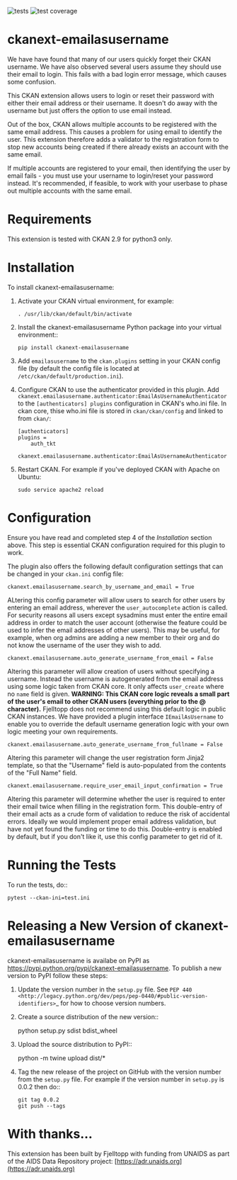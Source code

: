 ![tests](https://github.com/fjelltopp/ckanext-emailasusername/actions/workflows/test.yml/badge.svg)  ![test coverage](https://coveralls.io/repos/fjelltopp/ckanext-emailasusername/badge.svg)


# ckanext-emailasusername

We have have found that many of our users quickly forget their CKAN username.
We have also observed several users assume they should use their email to
login.  This fails with a bad login error message, which causes some confusion.

This CKAN extension allows users to login or reset their password with either
their email address or their username. It doesn't do away with the username
but just offers the option to use email instead.

Out of the box, CKAN allows multiple accounts to be registered with the same
email address.  This causes a problem for using email to identify the user.
This extension therefore adds a validator to the registration form to stop
new accounts being created if there already exists an account with the same
email.

If multiple accounts are registered to your email, then identifying the user
by email fails - you must use your username to login/reset your password
instead. It's recommended, if feasible, to work with your userbase to phase
out multiple accounts with the same email.

# Requirements
This extension is tested with CKAN 2.9 for python3 only.


# Installation

To install ckanext-emailasusername:

1. Activate your CKAN virtual environment, for example:
   ```
   . /usr/lib/ckan/default/bin/activate
   ```
   
2. Install the ckanext-emailasusername Python package into your virtual environment::
   ```
   pip install ckanext-emailasusername
   ```
   
3. Add ``emailasusername`` to the ``ckan.plugins`` setting in your CKAN
   config file (by default the config file is located at
   ``/etc/ckan/default/production.ini``).

4. Configure CKAN to use the authenticator provided in this plugin. Add
   ``ckanext.emailasusername.authenticator:EmailAsUsernameAuthenticator`` to
   the ``[authenticators] plugins`` configuration in CKAN's who.ini file. In
   ckan core, thise who.ini file is stored in ``ckan/ckan/config`` and linked
   to from ``ckan/``:
   ```
   [authenticators]
   plugins =
       auth_tkt
       ckanext.emailasusername.authenticator:EmailAsUsernameAuthenticator
   ```

5. Restart CKAN. For example if you've deployed CKAN with Apache on Ubuntu:
   ```
   sudo service apache2 reload
   ```


# Configuration


Ensure you have read and completed step 4 of the *Installation* section above.  This step is essential CKAN configuration required for this plugin to work.

The plugin also offers the following default configuration settings that can be changed in your ``ckan.ini`` config file:

    ckanext.emailasusername.search_by_username_and_email = True

ALtering this config parameter will allow users to search for other users by entering an email address, wherever the ``user_autocomplete`` action is called. For security reasons all users except sysadmins must enter the entire email address in order to match the user account (otherwise the feature could be used to infer the email addresses of other users).  This may be useful, for example, when org admins are adding a new member to their org and do not know the username of the user they wish to add.

    ckanext.emailasusername.auto_generate_username_from_email = False
    
Altering this parameter will allow creation of users without specifying a username. Instead the username is autogenerated from the email address using some logic taken from CKAN core.  It only affects `user_create` where no `name` field is given. **WARNING: This CKAN core logic reveals a small part of the user's email to other CKAN users (everything prior to the @ character).** Fjelltopp does not recommend using this default logic in public CKAN instances. We have provided a plugin interface `IEmailAsUsername` to enable you to override the default username generation logic with your own logic meeting your own requirements. 

    ckanext.emailasusername.auto_generate_username_from_fullname = False

Altering this parameter will change the user registration form Jinja2 template, so that the "Username" field is auto-populated from the contents of the "Full Name" field. 

    ckanext.emailasusername.require_user_email_input_confirmation = True
    
Altering this parameter will determine whether the user is required to enter their email twice when filling in the registration form.  This double-entry of their email acts as a crude form of validation to reduce the risk of accidental errors.  Ideally we would implement proper email address validation, but have not yet found the funding or time to do this.  Double-entry is enabled by default, but if you don't like it, use this config parameter to get rid of it. 
    

# Running the Tests

To run the tests, do::

    pytest --ckan-ini=test.ini


# Releasing a New Version of ckanext-emailasusername


ckanext-emailasusername is availabe on PyPI as https://pypi.python.org/pypi/ckanext-emailasusername.
To publish a new version to PyPI follow these steps:

1. Update the version number in the ``setup.py`` file.
   See `PEP 440 <http://legacy.python.org/dev/peps/pep-0440/#public-version-identifiers>`_
   for how to choose version numbers.

2. Create a source distribution of the new version::

     python setup.py sdist bdist_wheel

3. Upload the source distribution to PyPI::

     python -m twine upload dist/*

4. Tag the new release of the project on GitHub with the version number from
   the ``setup.py`` file. For example if the version number in ``setup.py`` is
   0.0.2 then do::

       git tag 0.0.2
       git push --tags



# With thanks...


This extension has been built by Fjelltopp with funding from UNAIDS as part of
the AIDS Data Repository project: [https://adr.unaids.org](https://adr.unaids.org)
